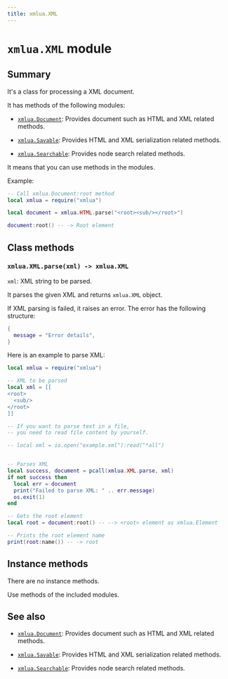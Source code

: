```yaml
---
title: xmlua.XML
---
```


# `xmlua.XML` module

## Summary

It's a class for processing a XML document.

It has methods of the following modules:

  * [`xmlua.Document`][document]: Provides document such as HTML and XML related methods.

  * [`xmlua.Savable`][savable]: Provides HTML and XML serialization related methods.

  * [`xmlua.Searchable`][searchable]: Provides node search related methods.

It means that you can use methods in the modules.

Example:

```lua
-- Call xmlua.Document:root method
local xmlua = require("xmlua")

local document = xmlua.HTML.parse("<root><sub/></root>")

document:root() -- -> Root element
```

## Class methods

### `xmlua.XML.parse(xml) -> xmlua.XML`

`xml`: XML string to be parsed.

It parses the given XML and returns `xmlua.XML` object.

If XML parsing is failed, it raises an error. The error has the
following structure:

```lua
{
  message = "Error details",
}
```

Here is an example to parse XML:

```lua
local xmlua = require("xmlua")

-- XML to be parsed
local xml = [[
<root>
  <sub/>
</root>
]]

-- If you want to parse text in a file,
-- you need to read file content by yourself.

-- local xml = io.open("example.xml"):read("*all")


-- Parses XML
local success, document = pcall(xmlua.XML.parse, xml)
if not success then
  local err = document
  print("Failed to parse XML: " .. err.message)
  os.exit(1)
end

-- Gets the root element
local root = document:root() -- --> <root> element as xmlua.Element

-- Prints the root element name
print(root:name()) -- -> root
```

## Instance methods

There are no instance methods.

Use methods of the included modules.

## See also

  * [`xmlua.Document`][document]: Provides document such as HTML and XML related methods.

  * [`xmlua.Savable`][savable]: Provides HTML and XML serialization related methods.

  * [`xmlua.Searchable`][searchable]: Provides node search related methods.


[document]:document.html

[savable]:savable.html

[searchable]:searchable.html
